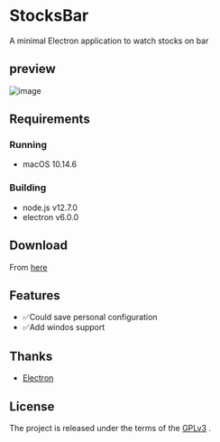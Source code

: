 # StocksBar
A minimal Electron application to watch stocks on bar

## preview
![image](https://github.com/emtry/StocksBar/raw/master/images/preview.gif)

## Requirements

### Running

- macOS 10.14.6

### Building

- node.js v12.7.0
- electron v6.0.0

## Download

From [here](https://github.com/emtry/StocksBar/releases/)

## Features

- ✅Could save personal configuration
- ✅Add windos support

## Thanks
- [Electron](https://github.com/electron/electron)

## License

The project is released under the terms of the  [GPLv3](https://www.gnu.org/licenses/gpl-3.0.txt) .
